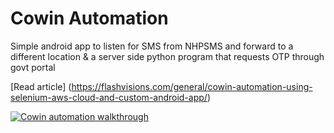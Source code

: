# Cowin Automation
Simple android app to listen for SMS from NHPSMS and forward to a different location & a server side python program that requests OTP through govt portal

[Read article] (https://flashvisions.com/general/cowin-automation-using-selenium-aws-cloud-and-custom-android-app/)

[![Cowin automation walkthrough](https://img.youtube.com/vi/jJCIefIy0Ds/0.jpg)](https://youtu.be/jJCIefIy0Ds)

